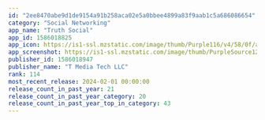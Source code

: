 ```yaml
---
id: "2ee8470abe9d1de9154a91b258aca02e5a0bbee4899a83f9aab1c5a686086654"
category: "Social Networking"
app_name: "Truth Social"
app_id: 1586018825
app_icon: https://is1-ssl.mzstatic.com/image/thumb/Purple116/v4/58/0f/a9/580fa9a6-2cd5-dd39-26ed-5df17f618f02/AppIcon-0-0-1x_U007emarketing-0-2-85-220.png/1024x1024bb.png
app_screenshot: https://is1-ssl.mzstatic.com/image/thumb/PurpleSource126/v4/f2/4e/f7/f24ef7fd-94dd-a697-a3f4-5af242f9e2e0/6a7483d1-7d03-47aa-80b5-3a6f692aca81_screen_1.png/1284x2778bb.png
publisher_id: 1586018947
publisher_name: "T Media Tech LLC"
rank: 114
most_recent_release: 2024-02-01 00:00:00
release_count_in_past_year: 21
release_count_in_past_year_category: 20
release_count_in_past_year_top_in_category: 43
---
```

